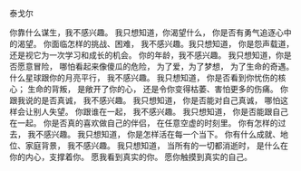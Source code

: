 泰戈尔

你靠什么谋生，我不感兴趣。
我只想知道，你渴望什么，
你是否有勇气追逐心中的渴望。
你面临怎样的挑战、困难，
我不感兴趣。我只想知道，
你是怨声载道，
还是视它为一次学习和成长的机会。
你的年龄，我不感兴趣。
我只想知道，你是否愿意冒险，
哪怕看起来像傻瓜的危险，
为了爱，为了梦想，
为了生命的奇遇。
什么星球跟你的月亮平行，
我不感兴趣。
我只想知道，
你是否看到你忧伤的核心；
生命的背叛，
是敞开了你的心，
还是令你变得枯萎、害怕更多的伤痛。
你跟我说的是否真诚，
我不感兴趣。
我只想知道，
你是否能对自己真诚，
哪怕这样会让别人失望。
你跟谁在一起， 我不感兴趣。
我只想知道，
你是否能跟自己在一起。
你是否真的喜欢做自己的伴侣，
在任意空虚的时刻里。
你有怎样的过去，
我不感兴趣。
我只想知道，
你是怎样活在每一个当下。
你有什么成就、地位、家庭背景，
我不感兴趣。
我只想知道，
当所有的一切都消逝时，
是什么在你的内心，支撑着你。
愿我看到真实的你。
愿你触摸到真实的自己。